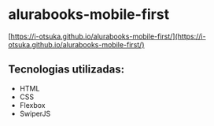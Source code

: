 # alurabooks-mobile-first

[https://i-otsuka.github.io/alurabooks-mobile-first/](https://i-otsuka.github.io/alurabooks-mobile-first/)

## Tecnologias utilizadas:
- HTML
- CSS
- Flexbox
- SwiperJS
